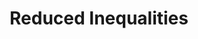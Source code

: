 ---
type: topic
title: Reduced Inequalities
description: A description of the dataset and the relavent topic
imageSource: https://upload.wikimedia.org/wikipedia/commons/thumb/a/aa/Sustainable_Development_Goal_10ReducedInequalities.svg/1200px-Sustainable_Development_Goal_10ReducedInequalities.svg.png
weight: 10
---